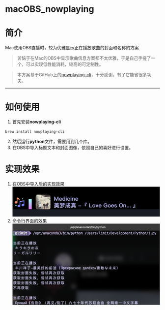 # macOBS_nowplaying


# 简介

Mac使用OBS直播时，较为优雅显示正在播放歌曲的封面和名称的方案

> 苦恼于在Mac的OBS中显示歌曲信息方案都不太优雅，于是自己手搓了一个，可以实现低性能消耗，较高的可定制性。

> 本方案基于GitHub上的[nowplaying-cli](https://github.com/kirtan-shah/nowplaying-cli)，十分感谢，有了它能省很多功夫。

---

# 如何使用

1. 首先安装**nowplaying-cli**

```shell
brew install nowplaying-cli
```

2. 然后运行**python**文件，需要用到几个库。
3. 在OBS中导入标题文本和封面图像，依照自己的喜好进行设置。

# 实现效果

1. 在OBS中导入后的实现效果
   ![OBS效果](screenshots/OBS_display_effect.png)
2. 命令行界面的效果
   ![命令行界面](screenshots/Terminal_display_effect.png)
